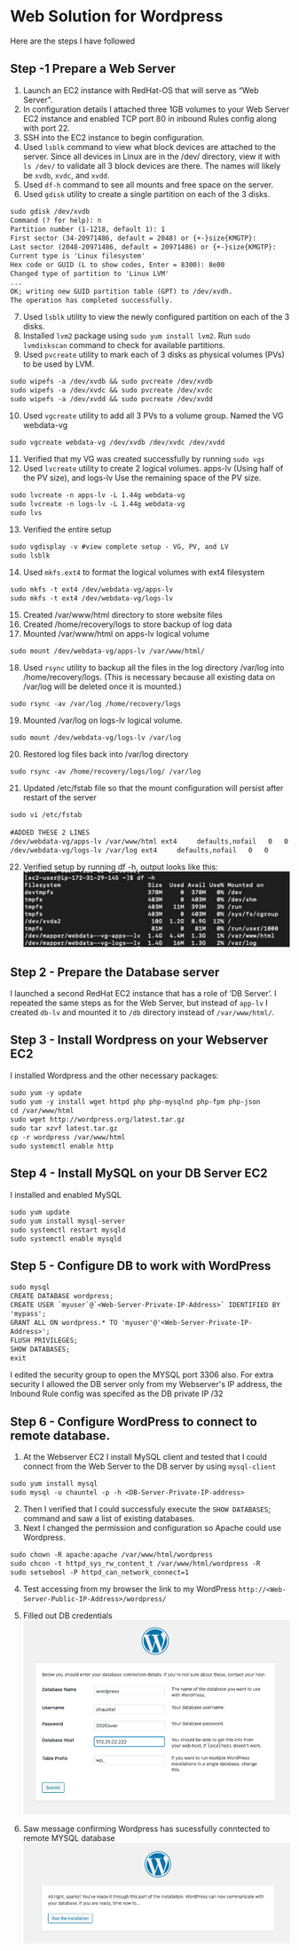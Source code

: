 # Web Solution for Wordpress

Here are the steps I have followed

## Step -1 Prepare a Web Server 
1. Launch an EC2 instance with RedHat-OS that will serve as “Web Server”. 
2. In configuration details I attached three 1GB volumes to your Web Server EC2 instance and enabled TCP port 80 in inbound Rules config along with port 22.
3. SSH into the EC2 instance to begin configuration. 
4. Used `lsblk` command to view what block devices are attached to the server.  Since all devices in Linux are in the /dev/ directory, view it with `ls /dev/` to validate all 3 block devices are there. The names will likely be `xvdb`, `xvdc`, and `xvdd`.
5. Used `df-h` command to see all mounts and free space on the server.
6. Used `gdisk` utility to create a single partition on each of the 3 disks.

``` 
sudo gdisk /dev/xvdb
Command (? for help): n
Partition number (1-1218, default 1): 1
First sector (34-20971486, default = 2048) or {+-}size{KMGTP}: 
Last sector (2048-20971486, default = 20971486) or {+-}size{KMGTP}: 
Current type is 'Linux filesystem'
Hex code or GUID (L to show codes, Enter = 8300): 8e00              
Changed type of partition to 'Linux LVM'
...
OK; writing new GUID partition table (GPT) to /dev/xvdh.
The operation has completed successfully.
```
7. Used `lsblk` utility to view the newly configured partition on each of the 3 disks.
8. Installed `lvm2` package using `sudo yum install lvm2`. Run `sudo lvmdiskscan` command to check for available partitions.
9. Used `pvcreate` utility to mark each of 3 disks as physical volumes (PVs) to be used by LVM.

```
sudo wipefs -a /dev/xvdb && sudo pvcreate /dev/xvdb
sudo wipefs -a /dev/xvdc && sudo pvcreate /dev/xvdc
sudo wipefs -a /dev/xvdd && sudo pvcreate /dev/xvdd
```

10. Used `vgcreate` utility to add all 3 PVs to a volume group. Named the VG webdata-vg

```
sudo vgcreate webdata-vg /dev/xvdb /dev/xvdc /dev/xvdd
```

11. Verified that my VG was created successfully by running `sudo vgs`
12. Used `lvcreate` utility to create 2 logical volumes. apps-lv (Using half of the PV size), and logs-lv Use the remaining space of the PV size.

```
sudo lvcreate -n apps-lv -L 1.44g webdata-vg
sudo lvcreate -n logs-lv -L 1.44g webdata-vg
sudo lvs
```
13. Verified the entire setup

```
sudo vgdisplay -v #view complete setup - VG, PV, and LV
sudo lsblk 
```

14. Used `mkfs.ext4` to format the logical volumes with ext4 filesystem

```
sudo mkfs -t ext4 /dev/webdata-vg/apps-lv
sudo mkfs -t ext4 /dev/webdata-vg/logs-lv
```

15. Created /var/www/html directory to store website files
16. Created /home/recovery/logs to store backup of log data
17. Mounted /var/www/html on apps-lv logical volume

```
sudo mount /dev/webdata-vg/apps-lv /var/www/html/
```

18. Used `rsync` utility to backup all the files in the log directory /var/log into /home/recovery/logs. (This is necessary because all existing data on /var/log will be deleted once it is mounted.)

```
sudo rsync -av /var/log /home/recovery/logs
```

19. Mounted /var/log on logs-lv logical volume. 

```
sudo mount /dev/webdata-vg/logs-lv /var/log
```

20. Restored log files back into /var/log directory

```
sudo rsync -av /home/recovery/logs/log/ /var/log
```

21. Updated /etc/fstab file so that the mount configuration will persist after restart of the server

```
sudo vi /etc/fstab

#ADDED THESE 2 LINES
/dev/webdata-vg/apps-lv /var/www/html ext4     defaults,nofail   0   0
/dev/webdata-vg/logs-lv /var/log ext4     defaults,nofail   0   0
```

22. Verified setup by running df -h, output looks like this: <br>
![Images/df-h.png](Images/df-h.png)

## Step 2 - Prepare the Database server
I launched a second RedHat EC2 instance that has a role of ‘DB Server’. I repeated the same steps as for the Web Server, but instead of `app-lv` I created `db-lv` and mounted it to `/db` directory instead of `/var/www/html/`.

## Step 3 - Install Wordpress on your Webserver EC2
I installed Wordpress and the other necessary packages:

```
sudo yum -y update
sudo yum -y install wget httpd php php-mysqlnd php-fpm php-json
cd /var/www/html
sudo wget http://wordpress.org/latest.tar.gz
sudo tar xzvf latest.tar.gz
cp -r wordpress /var/www/html
sudo systemctl enable http
```

## Step 4 - Install MySQL on your DB Server EC2

I installed and enabled MySQL

```
sudo yum update
sudo yum install mysql-server
sudo systemctl restart mysqld
sudo systemctl enable mysqld
```

## Step 5 - Configure DB to work with WordPress

```
sudo mysql
CREATE DATABASE wordpress;
CREATE USER `myuser`@`<Web-Server-Private-IP-Address>` IDENTIFIED BY 'mypass';
GRANT ALL ON wordpress.* TO 'myuser'@'<Web-Server-Private-IP-Address>';
FLUSH PRIVILEGES;
SHOW DATABASES;
exit
```

I edited the security group to open the MYSQL port 3306 also.  For extra security I allowed the DB server only from my Webserver's IP address, the Inbound Rule config was specifed as the DB private IP /32

## Step 6 - Configure WordPress to connect to remote database.

1. At the Webserver EC2 I install MySQL client and tested that I could connect from the Web Server to the DB server by using `mysql-client`

```
sudo yum install mysql
sudo mysql -u chauntel -p -h <DB-Server-Private-IP-address>
```

2. Then I verified that I could successfuly execute the `SHOW DATABASES`; command and saw a list of existing databases.
3. Next I changed the permission and configuration so Apache could use Wordpress.

```
sudo chown -R apache:apache /var/www/html/wordpress
sudo chcon -t httpd_sys_rw_content_t /var/www/html/wordpress -R
sudo setsebool -P httpd_can_network_connect=1
```

4. Test accessing from my browser the link to my WordPress `http://<Web-Server-Public-IP-Address>/wordpress/`
5. Filled out DB credentials
![Images/db-details.png](Images/db-details.png)

6. Saw message confirming Wordpress has sucessfully conntected to remote MYSQL database
![Images/connected.png](Images/connected.png)

